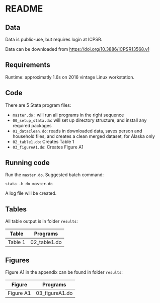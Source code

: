 # README

## Data

Data is public-use, but requires login at ICPSR. 

Data can be downloaded from https://doi.org/10.3886/ICPSR13568.v1



## Requirements

Runtime: approximatly 1.6s on 2016 vintage Linux workstation.

## Code

There are 5 Stata program files:

- `master.do` : will run all programs in the right sequence
- `00_setup_stata.do`: will set up directory structure, and install any required packages
- `01_dataclean.do`: reads in downloaded data, saves person and household files, and creates a clean merged dataset, for Alaska only
- `02_table1.do`: Creates Table 1
- `03_figureA1.do`: Creates Figure A1

## Running code

Run the `master.do`. Suggested batch command:

```
stata -b do master.do
```
A log file will be created.

## Tables

All table output is in folder `results`:

| Table | Programs | 
|-------|----------|
| Table 1 | 02_table1.do | 

## Figures

Figure A1 in the appendix can be found in folder `results`:

| Figure | Programs |
|--------|----------|
| Figure A1 | 03_figureA1.do |

